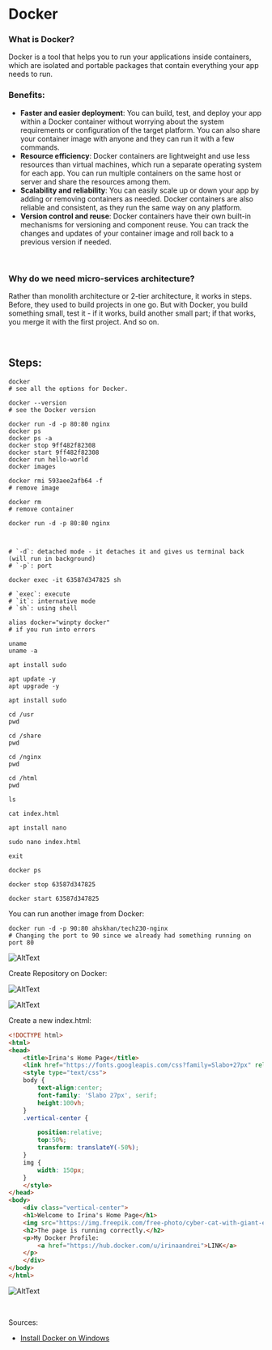 # Docker

### What is Docker? 
Docker is a tool that helps you to run your applications inside containers, which are isolated and portable packages that contain everything your app needs to run. 

### Benefits:
* **Faster and easier deployment**: You can build, test, and deploy your app within a Docker container without worrying about the system requirements or configuration of the target platform. You can also share your container image with anyone and they can run it with a few commands.
* **Resource efficiency**: Docker containers are lightweight and use less resources than virtual machines, which run a separate operating system for each app. You can run multiple containers on the same host or server and share the resources among them.
* **Scalability and reliability**: You can easily scale up or down your app by adding or removing containers as needed. Docker containers are also reliable and consistent, as they run the same way on any platform.
* **Version control and reuse**: Docker containers have their own built-in mechanisms for versioning and component reuse. You can track the changes and updates of your container image and roll back to a previous version if needed. 

<br>

### Why do we need micro-services architecture?
Rather than monolith architecture or 2-tier architecture, it works in steps.
Before, they used to build projects in one go. But with Docker, you build something small, test it - if it works, build another small part; if that works, you merge it with the first project. And so on.

<br>

## Steps:

```shell
docker
# see all the options for Docker.

docker --version
# see the Docker version
```


```shell
docker run -d -p 80:80 nginx
docker ps
docker ps -a
docker stop 9ff482f82308
docker start 9ff482f82308
docker run hello-world
docker images

docker rmi 593aee2afb64 -f
# remove image

docker rm
# remove container 
```

```shell
docker run -d -p 80:80 nginx



# `-d`: detached mode - it detaches it and gives us terminal back (will run in background)
# `-p`: port 
```

```shell
docker exec -it 63587d347825 sh

# `exec`: execute 
# `it`: internative mode
# `sh`: using shell
```


```shell
alias docker="winpty docker"
# if you run into errors
```

```shell
uname
uname -a

apt install sudo

apt update -y
apt upgrade -y

apt install sudo
```


```shell
cd /usr
pwd

cd /share
pwd

cd /nginx
pwd

cd /html
pwd

ls

cat index.html

apt install nano

sudo nano index.html

exit
```

```shell
docker ps

docker stop 63587d347825

docker start 63587d347825
```

You can run another image from Docker:

```shell
docker run -d -p 90:80 ahskhan/tech230-nginx
# Changing the port to 90 since we already had something running on port 80
```

![AltText](Images/docker_run.png)


Create Repository on Docker:

![AltText](Images/creating_repo_on_docker.png)


![AltText](Images/localhost_nginx.png)

Create a new index.html:

```html
<!DOCTYPE html>
<html>
<head>
    <title>Irina's Home Page</title>
    <link href="https://fonts.googleapis.com/css?family=Slabo+27px" rel="stylesheet">
    <style type="text/css">
    body {
        text-align:center;
        font-family: 'Slabo 27px', serif;
        height:100vh;
    }
    .vertical-center {

        position:relative;
        top:50%;
        transform: translateY(-50%);
    }
    img {
        width: 150px;
    }
    </style>
</head>
<body>
    <div class="vertical-center">
    <h1>Welcome to Irina's Home Page</h1>
    <img src="https://img.freepik.com/free-photo/cyber-cat-with-giant-electro-flowers-sunrise-generative-ai_8829-2880.jpg" />
    <h2>The page is running correctly.</h2>
    <p>My Docker Profile:
        <a href="https://hub.docker.com/u/irinaandrei">LINK</a>
    </p>
    </div>
</body>
</html>
```

![AltText](Images/home_page.png)

<br>

Sources:
- [Install Docker on Windows](https://docs.docker.com/desktop/install/windows-install/)